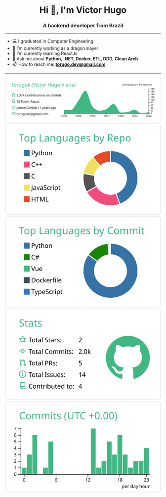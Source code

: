 <h1 align="center">Hi 👋, I'm Victor Hugo</h1>
<h3 align="center">A backend developer from Brazil</h3>

---
- :computer: I graduated in Computer Engineering
- 🔭 I’m currently working as a dragon slayer
- 🌱 I’m currently learning ReactJs
- 💬 Ask me about **Python, .NET, Docker, ETL, DDD, Clean Arch**
- 📫 How to reach me: **torugo.dev@gmail.com**
---

[![](https://raw.githubusercontent.com/torugok/torugok/main/profile-summary-card-output/vue/0-profile-details.svg)](https://github.com/vn7n24fzkq/github-profile-summary-cards)
[![](https://raw.githubusercontent.com/torugok/torugok/main/profile-summary-card-output/vue/1-repos-per-language.svg)](https://github.com/vn7n24fzkq/github-profile-summary-cards) [![](https://raw.githubusercontent.com/torugok/torugok/main/profile-summary-card-output/vue/2-most-commit-language.svg)](https://github.com/vn7n24fzkq/github-profile-summary-cards)
[![](https://raw.githubusercontent.com/torugok/torugok/main/profile-summary-card-output/vue/3-stats.svg)](https://github.com/vn7n24fzkq/github-profile-summary-cards) [![](https://raw.githubusercontent.com/torugok/torugok/main/profile-summary-card-output/vue/4-productive-time.svg)](https://github.com/vn7n24fzkq/github-profile-summary-cards)
